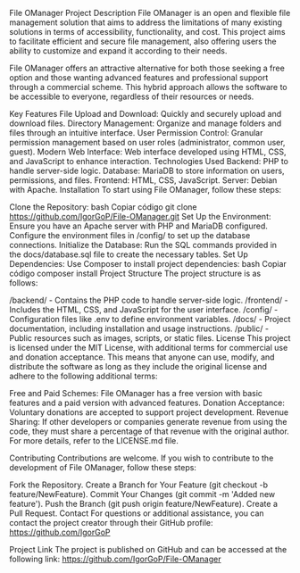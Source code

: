 File OManager
Project Description
File OManager is an open and flexible file management solution that aims to address the limitations of many existing solutions in terms of accessibility, functionality, and cost. This project aims to facilitate efficient and secure file management, also offering users the ability to customize and expand it according to their needs.

File OManager offers an attractive alternative for both those seeking a free option and those wanting advanced features and professional support through a commercial scheme. This hybrid approach allows the software to be accessible to everyone, regardless of their resources or needs.

Key Features
File Upload and Download: Quickly and securely upload and download files.
Directory Management: Organize and manage folders and files through an intuitive interface.
User Permission Control: Granular permission management based on user roles (administrator, common user, guest).
Modern Web Interface: Web interface developed using HTML, CSS, and JavaScript to enhance interaction.
Technologies Used
Backend: PHP to handle server-side logic.
Database: MariaDB to store information on users, permissions, and files.
Frontend: HTML, CSS, JavaScript.
Server: Debian with Apache.
Installation
To start using File OManager, follow these steps:

Clone the Repository:
bash
Copiar código
git clone https://github.com/IgorGoP/File-OManager.git
Set Up the Environment:
Ensure you have an Apache server with PHP and MariaDB configured.
Configure the environment files in /config/ to set up the database connections.
Initialize the Database:
Run the SQL commands provided in the docs/database.sql file to create the necessary tables.
Set Up Dependencies:
Use Composer to install project dependencies:
bash
Copiar código
composer install
Project Structure
The project structure is as follows:

/backend/ - Contains the PHP code to handle server-side logic.
/frontend/ - Includes the HTML, CSS, and JavaScript for the user interface.
/config/ - Configuration files like .env to define environment variables.
/docs/ - Project documentation, including installation and usage instructions.
/public/ - Public resources such as images, scripts, or static files.
License
This project is licensed under the MIT License, with additional terms for commercial use and donation acceptance. This means that anyone can use, modify, and distribute the software as long as they include the original license and adhere to the following additional terms:

Free and Paid Schemes: File OManager has a free version with basic features and a paid version with advanced features.
Donation Acceptance: Voluntary donations are accepted to support project development.
Revenue Sharing: If other developers or companies generate revenue from using the code, they must share a percentage of that revenue with the original author.
For more details, refer to the LICENSE.md file.

Contributing
Contributions are welcome. If you wish to contribute to the development of File OManager, follow these steps:

Fork the Repository.
Create a Branch for Your Feature (git checkout -b feature/NewFeature).
Commit Your Changes (git commit -m 'Added new feature').
Push the Branch (git push origin feature/NewFeature).
Create a Pull Request.
Contact
For questions or additional assistance, you can contact the project creator through their GitHub profile: https://github.com/IgorGoP

Project Link
The project is published on GitHub and can be accessed at the following link: https://github.com/IgorGoP/File-OManager
